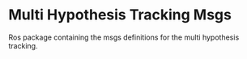 # Multi Hypothesis Tracking Msgs

Ros package containing the msgs definitions for the multi hypothesis tracking.